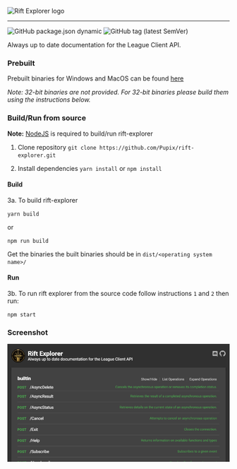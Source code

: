 ![Rift Explorer logo](assets/logo.png?raw=true)

----

![GitHub package.json dynamic](https://img.shields.io/github/package-json/license/pupix/rift-explorer)
![GitHub tag (latest SemVer)](https://img.shields.io/github/v/tag/pupix/rift-explorer?label=Release&sort=semver)



Always up to date documentation for the League Client API.

### Prebuilt

Prebuilt binaries for Windows and MacOS can be found [here](https://github.com/Pupix/rift-explorer/releases)

_Note: 32-bit binaries are not provided. For 32-bit binaries please build them using the instructions below._


### Build/Run from source

**Note:** [NodeJS](https://nodejs.org) is required to build/run rift-explorer

1. Clone repository
`git clone https://github.com/Pupix/rift-explorer.git`

2. Install dependencies
`yarn install` or `npm install`

#### Build

3a. To build rift-explorer 
```
yarn build
```
or
```
npm run build
```
Get the binaries the built binaries should be in `dist/<operating system name>/`


#### Run
3b. To run rift explorer from the source code follow instructions `1` and `2`
then run:

```
npm start
```
### Screenshot

![Client screenshot](assets/screenshot.png?raw=true)
